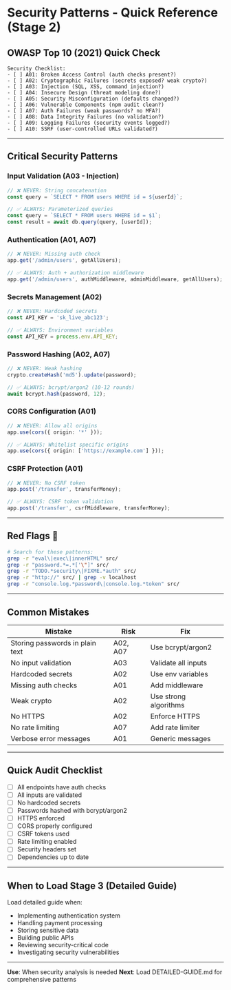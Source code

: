 # Security Patterns - Quick Reference (Stage 2)

## OWASP Top 10 (2021) Quick Check

```
Security Checklist:
- [ ] A01: Broken Access Control (auth checks present?)
- [ ] A02: Cryptographic Failures (secrets exposed? weak crypto?)
- [ ] A03: Injection (SQL, XSS, command injection?)
- [ ] A04: Insecure Design (threat modeling done?)
- [ ] A05: Security Misconfiguration (defaults changed?)
- [ ] A06: Vulnerable Components (npm audit clean?)
- [ ] A07: Auth Failures (weak passwords? no MFA?)
- [ ] A08: Data Integrity Failures (no validation?)
- [ ] A09: Logging Failures (security events logged?)
- [ ] A10: SSRF (user-controlled URLs validated?)
```

---

## Critical Security Patterns

### Input Validation (A03 - Injection)
```typescript
// ❌ NEVER: String concatenation
const query = `SELECT * FROM users WHERE id = ${userId}`;

// ✅ ALWAYS: Parameterized queries
const query = `SELECT * FROM users WHERE id = $1`;
const result = await db.query(query, [userId]);
```

### Authentication (A01, A07)
```typescript
// ❌ NEVER: Missing auth check
app.get('/admin/users', getAllUsers);

// ✅ ALWAYS: Auth + authorization middleware
app.get('/admin/users', authMiddleware, adminMiddleware, getAllUsers);
```

### Secrets Management (A02)
```typescript
// ❌ NEVER: Hardcoded secrets
const API_KEY = 'sk_live_abc123';

// ✅ ALWAYS: Environment variables
const API_KEY = process.env.API_KEY;
```

### Password Hashing (A02, A07)
```typescript
// ❌ NEVER: Weak hashing
crypto.createHash('md5').update(password);

// ✅ ALWAYS: bcrypt/argon2 (10-12 rounds)
await bcrypt.hash(password, 12);
```

### CORS Configuration (A01)
```typescript
// ❌ NEVER: Allow all origins
app.use(cors({ origin: '*' }));

// ✅ ALWAYS: Whitelist specific origins
app.use(cors({ origin: ['https://example.com'] }));
```

### CSRF Protection (A01)
```typescript
// ❌ NEVER: No CSRF token
app.post('/transfer', transferMoney);

// ✅ ALWAYS: CSRF token validation
app.post('/transfer', csrfMiddleware, transferMoney);
```

---

## Red Flags 🚩

```bash
# Search for these patterns:
grep -r "eval\|exec\|innerHTML" src/
grep -r "password.*=.*['\"]" src/
grep -r "TODO.*security\|FIXME.*auth" src/
grep -r "http://" src/ | grep -v localhost
grep -r "console.log.*password\|console.log.*token" src/
```

---

## Common Mistakes

| Mistake | Risk | Fix |
|---------|------|-----|
| Storing passwords in plain text | A02, A07 | Use bcrypt/argon2 |
| No input validation | A03 | Validate all inputs |
| Hardcoded secrets | A02 | Use env variables |
| Missing auth checks | A01 | Add middleware |
| Weak crypto | A02 | Use strong algorithms |
| No HTTPS | A02 | Enforce HTTPS |
| No rate limiting | A07 | Add rate limiter |
| Verbose error messages | A01 | Generic messages |

---

## Quick Audit Checklist

- [ ] All endpoints have auth checks
- [ ] All inputs are validated
- [ ] No hardcoded secrets
- [ ] Passwords hashed with bcrypt/argon2
- [ ] HTTPS enforced
- [ ] CORS properly configured
- [ ] CSRF tokens used
- [ ] Rate limiting enabled
- [ ] Security headers set
- [ ] Dependencies up to date

---

## When to Load Stage 3 (Detailed Guide)

Load detailed guide when:
- Implementing authentication system
- Handling payment processing
- Storing sensitive data
- Building public APIs
- Reviewing security-critical code
- Investigating security vulnerabilities

---

**Use**: When security analysis is needed
**Next**: Load DETAILED-GUIDE.md for comprehensive patterns

